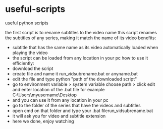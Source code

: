 # useful-scripts
useful python scripts 

the first script is to rename subtitles to the video name
this script renames the subtitles of any series, making it match the name of its video 
benefits:
 * subtitle that has the same name as its video automatically loaded when playing the video
 * the script can be loaded from any location in your pc
how to use it efficiently:
 * download the script
 * create file and name it run_vidsubrename.bat or anyname.bat
 * edit the file and type python "path of the downloaded script"
 * go to environment variable > system variable choose path > click edit and enter location of the .bat file for example C:\Users\myusername\Desktop
 * and you can use it from any location in your pc
 * go to the folder of the series that have the videos and subtitles
 * open cmd on that folder and type your .bat filerun_vidsubrename.bat 
 * it will ask you for video and subtitle extension
 * here we done, enjoy watching